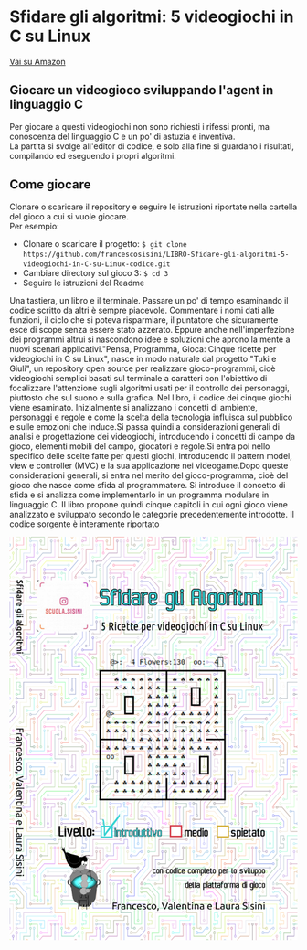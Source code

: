 # Sfidare gli algoritmi: 5 videogiochi in C su Linux
[Vai su Amazon](https://www.amazon.it/dp/1695109325)

## Giocare un videogioco sviluppando l'agent in linguaggio C
Per giocare a questi videogiochi non sono richiesti i rifessi pronti, ma conoscenza del linguaggio C e un po'
di astuzia e inventiva.<br>
La partita si svolge all'editor di codice, e solo alla fine si guardano i risultati, compilando ed eseguendo i propri algoritmi.
## Come giocare
Clonare o scaricare il repository e seguire le istruzioni riportate nella cartella del gioco a cui si vuole giocare.<br>
 Per esempio:
 - Clonare o scaricare il progetto: ```$ git clone https://github.com/francescosisini/LIBRO-Sfidare-gli-algoritmi-5-videogiochi-in-C-su-Linux-codice.git```
 - Cambiare directory sul gioco 3: ```$ cd 3```
 - Seguire le istruzioni del Readme



Una tastiera, un libro e il terminale. Passare un po' di tempo esaminando il codice scritto da altri è sempre piacevole.
Commentare i nomi dati alle funzioni, il ciclo che si poteva risparmiare, il puntatore che sicuramente esce 
di scope senza essere stato azzerato. Eppure anche nell'imperfezione dei programmi altrui si nascondono 
idee e soluzioni che aprono la mente a nuovi scenari applicativi."Pensa, Programma, Gioca: 
Cinque ricette per videogiochi in C su Linux", nasce in modo naturale dal progetto "Tuki e Giuli", 
un repository open source per realizzare gioco-programmi, cioè videogiochi semplici basati sul terminale a caratteri 
con l'obiettivo di focalizzare l'attenzione sugli algoritmi usati per il controllo dei personaggi,
piuttosto che sul suono e sulla grafica. Nel libro, il codice dei cinque giochi viene esaminato.
Inizialmente si analizzano i concetti di ambiente, personaggi e regole e come la scelta della tecnologia influisca
sul pubblico e sulle emozioni che induce.Si passa quindi a considerazioni generali di analisi e
progettazione dei videogiochi, introducendo i concetti di campo da gioco, elementi mobili del campo, 
giocatori e regole.Si entra poi nello specifico delle scelte fatte per questi giochi, introducendo il pattern model,
view e controller (MVC) e la sua applicazione nei videogame.Dopo queste considerazioni generali, si entra nel merito
del gioco-programma, cioè del gioco che nasce come sfida al programmatore. Si introduce il concetto di sfida e si
analizza come implementarlo in un programma modulare in linguaggio C. Il libro propone quindi cinque capitoli in
cui ogni gioco viene analizzato e sviluppato secondo le categorie precedentemente introdotte. 
Il codice sorgente è interamente riportato

![copertina](copGiochi_mezza.png)
